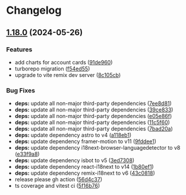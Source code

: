 # Changelog

## [1.18.0](https://github.com/mgallagher56/flump/compare/v1.17.0...v1.18.0) (2024-05-26)


### Features

* add charts for account cards ([91de960](https://github.com/mgallagher56/flump/commit/91de9608c58bad4565b3e2c2d450dee7571a1047))
* turborepo migration ([f54ed55](https://github.com/mgallagher56/flump/commit/f54ed550cf5e93671321935ebba0c2f16828bd85))
* upgrade to vite remix dev server ([8c105cb](https://github.com/mgallagher56/flump/commit/8c105cb1d7e166e20e1634112e40013d8dcd8d4d))


### Bug Fixes

* **deps:** update all non-major third-party dependencies ([7ee8d81](https://github.com/mgallagher56/flump/commit/7ee8d81e455b5b93063165dbcb759179f50aea95))
* **deps:** update all non-major third-party dependencies ([39ce833](https://github.com/mgallagher56/flump/commit/39ce8336c81e517c70dcadd9b61f8910f7e3d17c))
* **deps:** update all non-major third-party dependencies ([e05e86f](https://github.com/mgallagher56/flump/commit/e05e86f58d834d8d9ecb42474a671f0cd6bd2267))
* **deps:** update all non-major third-party dependencies ([11c5f60](https://github.com/mgallagher56/flump/commit/11c5f60983b764762ed7324e7a4de9791537714c))
* **deps:** update all non-major third-party dependencies ([7bad20a](https://github.com/mgallagher56/flump/commit/7bad20ab707d769f4d5ddc831b10ca6e676b850a))
* **deps:** update dependency astro to v4 ([a118eb1](https://github.com/mgallagher56/flump/commit/a118eb17da4a7eff73a187ce9ce4a36c5c64b360))
* **deps:** update dependency framer-motion to v11 ([9fddee1](https://github.com/mgallagher56/flump/commit/9fddee17ff37251a30804b4398f91adbb8eaa1ef))
* **deps:** update dependency i18next-browser-languagedetector to v8 ([e33f9a8](https://github.com/mgallagher56/flump/commit/e33f9a809b0a4dfd2261ee4dedbc48c24227b223))
* **deps:** update dependency isbot to v5 ([3ed7308](https://github.com/mgallagher56/flump/commit/3ed73084e3a9e51f5f65ff6d067aa088310704a4))
* **deps:** update dependency react-i18next to v14 ([1b80ef1](https://github.com/mgallagher56/flump/commit/1b80ef164578be9d389eb58aab2e482ebb852dbe))
* **deps:** update dependency remix-i18next to v6 ([43c0818](https://github.com/mgallagher56/flump/commit/43c081888549ef8b39744e4bc53623233e0fe342))
* release please gh action ([56d4c37](https://github.com/mgallagher56/flump/commit/56d4c37806d4141472d2c1a672ede69c3aa687e8))
* ts coverage and vitest ci ([5f16b76](https://github.com/mgallagher56/flump/commit/5f16b763eb7cdb43c64729624c1c23e5cecf1f12))
